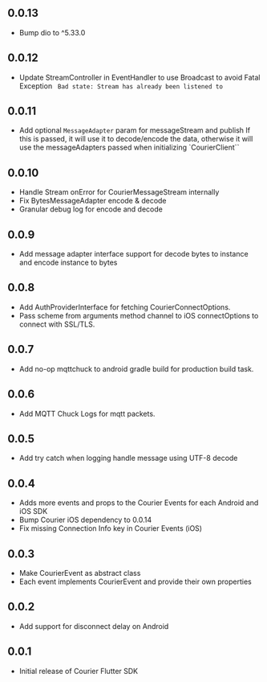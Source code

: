 ## 0.0.13
* Bump dio to ^5.33.0

## 0.0.12
* Update StreamController in EventHandler to use Broadcast to avoid Fatal Exception ` Bad state: Stream has already been listened to`

## 0.0.11
* Add optional `MessageAdapter` param for messageStream and publish If this is passed, it will use it to decode/encode the data, otherwise it will use the messageAdapters passed when initializing `CourierClient``

## 0.0.10
* Handle Stream onError for CourierMessageStream internally
* Fix BytesMessageAdapter encode & decode
* Granular debug log for encode and decode

## 0.0.9
* Add message adapter interface support for decode bytes to instance and encode instance to bytes

## 0.0.8
* Add AuthProviderInterface for fetching CourierConnectOptions.
* Pass scheme from arguments method channel to iOS connectOptions to connect with SSL/TLS.

## 0.0.7
* Add no-op mqttchuck to android gradle build for production build task.

## 0.0.6
* Add MQTT Chuck Logs for mqtt packets.

## 0.0.5
* Add try catch when logging handle message using UTF-8 decode 

## 0.0.4
* Adds more events and props to the Courier Events for each Android and iOS SDK
* Bump Courier iOS dependency to 0.0.14
* Fix missing Connection Info key in Courier Events (iOS)

## 0.0.3
* Make CourierEvent as abstract class
* Each event implements CourierEvent and provide their own properties

## 0.0.2
* Add support for disconnect delay on Android

## 0.0.1
* Initial release of Courier Flutter SDK
